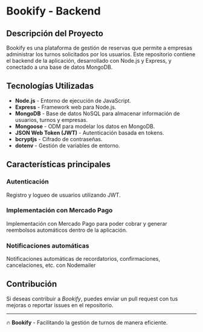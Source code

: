 # Bookify - Backend

## Descripción del Proyecto
Bookify es una plataforma de gestión de reservas que permite a empresas administrar los turnos solicitados por los usuarios. Este repositorio contiene el backend de la aplicación, desarrollado con Node.js y Express, y conectado a una base de datos MongoDB.

## Tecnologías Utilizadas
- **Node.js** - Entorno de ejecución de JavaScript.
- **Express** - Framework web para Node.js.
- **MongoDB** - Base de datos NoSQL para almacenar información de usuarios, turnos y empresas.
- **Mongoose** - ODM para modelar los datos en MongoDB.
- **JSON Web Token (JWT)** - Autenticación basada en tokens.
- **bcryptjs** - Cifrado de contraseñas.
- **dotenv** - Gestión de variables de entorno.

## Características principales

### Autenticación
Registro y logueo de usuarios utilizando JWT.

### Implementación con Mercado Pago
Implementación con Mercado Pago para poder cobrar y generar reembolsos automáticos dentro de la aplicación.

### Notificaciones automáticas
Notificaciones automáticas de recordatorios, confirmaciones, cancelaciones, etc. con Nodemailer

## Contribución
Si deseas contribuir a *Bookify*, puedes enviar un pull request con tus mejoras o reportar issues en el repositorio.

---

🔥 **Bookify** - Facilitando la gestión de turnos de manera eficiente.

